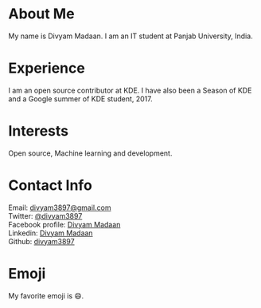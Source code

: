 # About Me
My name is Divyam Madaan. I am an IT student at Panjab University, India.
# Experience
I am an open source contributor at KDE. I have also been a Season of KDE and a Google summer of KDE student, 2017.
# Interests
Open source, Machine learning and development.
# Contact Info
Email: [divyam3897@gmail.com](mailto:divyam3897@gmail.com)  
Twitter: [@divyam3897](https://twitter.com/divyam3897)  
Facebook profile: [Divyam Madaan](https://www.facebook.com/divyam.madaan.1)  
Linkedin: [Divyam Madaan](https://www.linkedin.com/in/divyam-madaan-0bb627105/)  
Github: [divyam3897](https://github.com/divyam3897)
# Emoji
My favorite emoji is :smile:.

